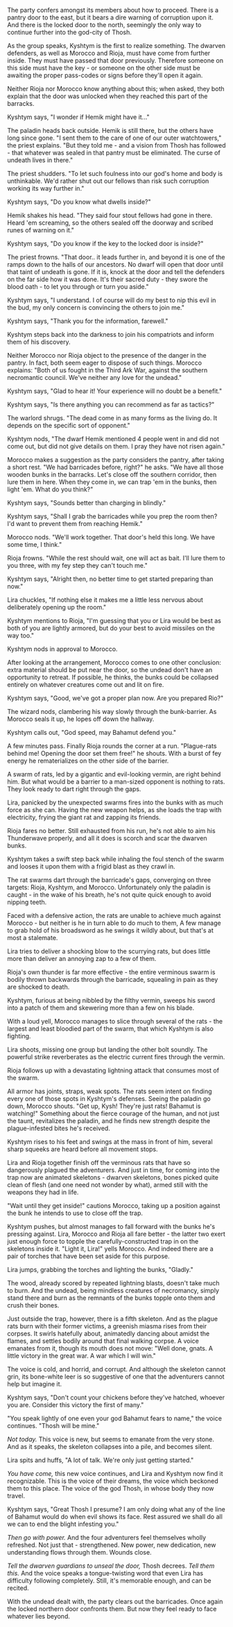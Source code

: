 The party confers amongst its members about how to proceed. There is a pantry door to the east, but it bears a dire warning of corruption upon it. And there is the locked door to the north, seemingly the only way to continue further into the god-city of Thosh.

As the group speaks, Kyshtym is the first to realize something. The dwarven defenders, as well as Morocco and Rioja, must have come from further inside. They must have passed that door previously. Therefore someone on this side must have the key - or someone on the other side must be awaiting the proper pass-codes or signs before they'll open it again.

Neither Rioja nor Morocco know anything about this; when asked, they both explain that the door was unlocked when they reached this part of the barracks.

Kyshtym says, "I wonder if Hemik might have it..."

The paladin heads back outside. Hemik is still there, but the others have long since gone. "I sent them to the care of one of our outer watchtowers," the priest explains. "But they told me - and a vision from Thosh has followed - that whatever was sealed in that pantry must be eliminated. The curse of undeath lives in there."

The priest shudders. "To let such foulness into our god's home and body is unthinkable. We'd rather shut out our fellows than risk such corruption working its way further in."

Kyshtym says, "Do you know what dwells inside?"

Hemik shakes his head. "They said four stout fellows had gone in there. Heard 'em screaming, so the others sealed off the doorway and scribed runes of warning on it."

Kyshtym says, "Do you know if the key to the locked door is inside?"

The priest frowns. "That door.. it leads further in, and beyond it is one of the ramps down to the halls of our ancestors. No dwarf will open that door until that taint of undeath is gone. If it is, knock at the door and tell the defenders on the far side how it was done. It's their sacred duty - they swore the blood oath - to let you through or turn you aside."

Kyshtym says, "I understand. I of course will do my best to nip this evil in the bud, my only concern is convincing the others to join me."

Kyshtym says, "Thank you for the information, farewell."

Kyshtym steps back into the darkness to join his compatriots and inform them of his discovery.

Neither Morocco nor Rioja object to the presence of the danger in the pantry. In fact, both seem eager to dispose of such things. Morocco explains: "Both of us fought in the Third Ark War, against the southern necromantic council. We've neither any love for the undead."

Kyshtym says, "Glad to hear it! Your experience will no doubt be a benefit."

Kyshtym says, "Is there anything you can recommend as far as tactics?"

The warlord shrugs. "The dead come in as many forms as the living do. It depends on the specific sort of opponent."

Kyshtym nods, "The dwarf Hemik mentioned 4 people went in and did not come out, but did not give details on them. I pray they have not risen again."

Morocco makes a suggestion as the party considers the pantry, after taking a short rest. "We had barricades before, right?" he asks. "We have all those wooden bunks in the barracks. Let's close off the southern corridor, then lure them in here. When they come in, we can trap 'em in the bunks, then light 'em. What do you think?"

Kyshtym says, "Sounds better than charging in blindly."

Kyshtym says, "Shall I grab the barricades while you prep the room then? I'd want to prevent them from reaching Hemik."

Morocco nods. "We'll work together. That door's held this long. We have some time, I think."

Rioja frowns. "While the rest should wait, one will act as bait. I'll lure them to you three, with my fey step they can't touch me."

Kyshtym says, "Alright then, no better time to get started preparing than now."

Lira chuckles, "If nothing else it makes me a little less nervous about deliberately opening up the room."

Kyshtym mentions to Rioja, "I'm guessing that you or Lira would be best as both of you are lightly armored, but do your best to avoid missiles on the way too."

Kyshtym nods in approval to Morocco.

After looking at the arrangement, Morocco comes to one other conclusion: extra material should be put near the door, so the undead don't have an opportunity to retreat. If possible, he thinks, the bunks could be collapsed entirely on whatever creatures come out and lit on fire.

Kyshtym says, "Good, we've got a proper plan now. Are you prepared Rio?"

The wizard nods, clambering his way slowly through the bunk-barrier. As Morocco seals it up, he lopes off down the hallway.

Kyshtym calls out, "God speed, may Bahamut defend you."

A few minutes pass. Finally Rioja rounds the corner at a run. "Plague-rats behind me! Opening the door set them free!" he shouts. With a burst of fey energy he rematerializes on the other side of the barrier.

A swarm of rats, led by a gigantic and evil-looking vermin, are right behind him. But what would be a barrier to a man-sized opponent is nothing to rats. They look ready to dart right through the gaps.

Lira, panicked by the unexpected swarms fires into the bunks with as much force as she can. Having the new weapon helps, as she loads the trap with electricity, frying the giant rat and zapping its friends.

Rioja fares no better. Still exhausted from his run, he's not able to aim his Thunderwave properly, and all it does is scorch and scar the dwarven bunks.

Kyshtym takes a swift step back while inhaling the foul stench of the swarm and looses it upon them with a frigid blast as they crawl in.

The rat swarms dart through the barricade's gaps, converging on three targets: Rioja, Kyshtym, and Morocco. Unfortunately only the paladin is caught - in the wake of his breath, he's not quite quick enough to avoid nipping teeth.

Faced with a defensive action, the rats are unable to achieve much against Morocco - but neither is he in turn able to do much to them, A few manage to grab hold of his broadsword as he swings it wildly about, but that's at most a stalemate.

Lira tries to deliver a shocking blow to the scurrying rats, but does little more than deliver an annoying zap to a few of them.

Rioja's own thunder is far more effective - the entire verminous swarm is bodily thrown backwards through the barricade, squealing in pain as they are shocked to death.

Kyshtym, furious at being nibbled by the filthy vermin, sweeps his sword into a patch of them and skewering more than a few on his blade.

With a loud yell, Morocco manages to slice through several of the rats - the largest and least bloodied part of the swarm, that which Kyshtym is also fighting.

Lira shoots, missing one group but landing the other bolt soundly. The powerful strike reverberates as the electric current fires through the vermin.

Rioja follows up with a devastating lightning attack that consumes most of the swarm.

All armor has joints, straps, weak spots. The rats seem intent on finding every one of those spots in Kyshtym's defenses. Seeing the paladin go down, Morocco shouts. "Get up, Kysh! They're just rats! Bahamut is watching!" Something about the fierce courage of the human, and not just the taunt, revitalizes the paladin, and he finds new strength despite the plague-infested bites he's received.

Kyshtym rises to his feet and swings at the mass in front of him, several sharp squeeks are heard before all movement stops.

Lira and Rioja together finish off the verminous rats that have so dangerously plagued the adventurers. And just in time, for coming into the trap now are animated skeletons - dwarven skeletons, bones picked quite clean of flesh (and one need not wonder by what), armed still with the weapons they had in life.

"Wait until they get inside!" cautions Morocco, taking up a position against the bunk he intends to use to close off the trap.

Kyshtym pushes, but almost manages to fall forward with the bunks he's pressing against. Lira, Morocco and Rioja all fare better - the latter two exert just enough force to topple the carefully-constructed trap in on the skeletons inside it. "Light it, Lira!" yells Morocco. And indeed there are a pair of torches that have been set aside for this purpose.

Lira jumps, grabbing the torches and lighting the bunks, "Gladly."

The wood, already scored by repeated lightning blasts, doesn't take much to burn. And the undead, being mindless creatures of necromancy, simply stand there and burn as the remnants of the bunks topple onto them and crush their bones.

Just outside the trap, however, there is a fifth skeleton. And as the plague rats burn with their former victims, a greenish miasma rises from their corpses. It swirls hatefully about, animatedly dancing about amidst the flames, and settles bodily around that final walking corpse. A voice emanates from it, though its mouth does not move: "Well done, gnats. A little victory in the great war. A war which I will win."

The voice is cold, and horrid, and corrupt. And although the skeleton cannot grin, its bone-white leer is so suggestive of one that the adventurers cannot help but imagine it.

Kyshtym says, "Don't count your chickens before they've hatched, whoever you are. Consider this victory the first of many."

"You speak lightly of one even your god Bahamut fears to name," the voice continues. "Thosh will be mine."

_Not today._ This voice is new, but seems to emanate from the very stone. And as it speaks, the skeleton collapses into a pile, and becomes silent.

Lira spits and huffs, "A lot of talk. We're only just getting started."

_You have come,_ this new voice continues, and Lira and Kyshtym now find it recognizable. This is the voice of their dreams, the voice which beckoned them to this place. The voice of the god Thosh, in whose body they now travel.

Kyshtym says, "Great Thosh I presume? I am only doing what any of the line of Bahamut would do when evil shows its face. Rest assured we shall do all we can to end the blight infesting you."

_Then go with power._ And the four adventurers feel themselves wholly refreshed. Not just that - strengthened. New power, new dedication, new understanding flows through them. Wounds close.

_Tell the dwarven guardians to unseal the door,_ Thosh decrees. _Tell them this._ And the voice speaks a tongue-twisting word that even Lira has difficulty following completely. Still, it's memorable enough, and can be recited.

With the undead dealt with, the party clears out the barricades. Once again the locked northern door confronts them. But now they feel ready to face whatever lies beyond.